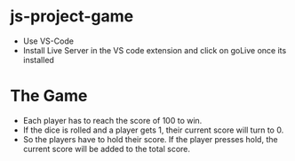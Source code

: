 # js-project-game

- Use VS-Code 
- Install Live Server in the VS code extension and  click on goLive once its installed

# The Game
- Each player has to reach the score of 100 to win.
- If the dice is rolled and a player gets 1, their current score will turn to 0.
- So the players have to hold their score. If the player presses hold, the current score will be added to the total score.
